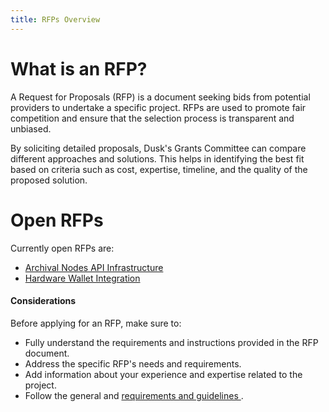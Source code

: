 ```yaml
---
title: RFPs Overview
---
```


# What is an RFP?
A Request for Proposals (RFP) is a document seeking bids from potential providers to undertake a specific project. RFPs are used to promote fair competition and ensure that the selection process is transparent and unbiased.

By soliciting detailed proposals, Dusk's Grants Committee can compare different approaches and solutions. This helps in identifying the best fit based on criteria such as cost, expertise, timeline, and the quality of the proposed solution.

# Open RFPs

Currently open RFPs are:
- <a href="http://docs.dusk.network/grants/rfps/archival_node" target="_blank"> Archival Nodes API Infrastructure </a>
- <a href="http://docs.dusk.network/grants/rfps/hardware_wallet" target="_blank"> Hardware Wallet Integration </a>

#### Considerations

Before applying for an RFP, make sure to:
- Fully understand the requirements and instructions provided in the RFP document.
- Address the specific RFP's needs and requirements.
- Add information about your experience and expertise related to the project.
- Follow the general and <a href="http://docs.dusk.network/grants/#selection-process" target="_blank"> requirements and guidelines </a>.

